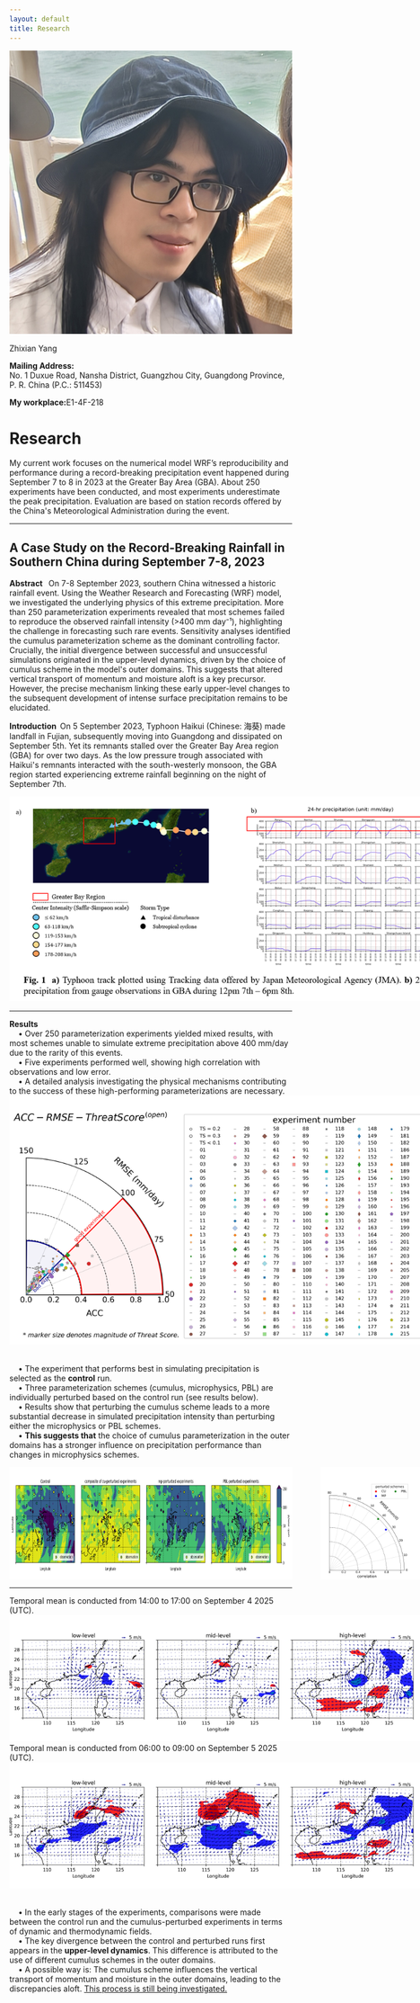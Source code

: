 ```yaml
---
layout: default
title: Research
---
```


<div class="container">
  <div class="sidebar">
    <img src="/assets/images/Portrait.jpg" alt="Portrait">
    <p class="name">Zhixian Yang</p>
    <div class="social-icons">
      <a href="mailto:zyang248@connect.hkust-gz.edu.cn?Subject=Hello" title="Email (Academic)">
        <i class="fas fa-envelope"></i>
      </a>
      <a href="https://www.linkedin.com/in/zhixian-yang-45ba71241/" title="LinkedIn" target="_blank">
        <i class="fab fa-linkedin"></i>
      </a>
      <a href="https://www.github.com/Koar-create/" title="Github" target="_blank">
        <i class="fab fa-github"></i>
      </a>
      <a href="https://orcid.org/0009-0002-8477-4304" title="ORCID" target="_blank">
        <i class="fab fa-orcid"></i>
      </a>
    </div>
    <p><strong>Mailing Address:</strong>
    <br>No. 1 Duxue Road, Nansha District, Guangzhou City, Guangdong Province, P. R. China (P.C.: 511453)</p>
    <p><strong>My workplace:</strong>E1-4F-218</p>
  </div>
  <div class="content">
    <h1>Research</h1>
    <p>
      My current work focuses on the numerical model WRF’s reproducibility and performance during a record-breaking precipitation event happened during September 7 to 8 in 2023 at the Greater Bay Area (GBA). About 250 experiments have been conducted, and most experiments underestimate the peak precipitation. Evaluation are based on station records offered by the China's Meteorological Administration during the event.
    </p>
    <hr>
    <h2>
      A Case Study on the Record-Breaking Rainfall in Southern China during September 7-8, 2023
    </h2>
    <p>
      <strong>Abstract&nbsp;&nbsp;</strong>
      On 7-8 September 2023, southern China witnessed a historic rainfall event. Using the Weather Research and Forecasting (WRF) model, we investigated the underlying physics of this extreme precipitation. More than 250 parameterization experiments revealed that most schemes failed to reproduce the observed rainfall intensity (>400 mm day⁻¹), highlighting the challenge in forecasting such rare events. Sensitivity analyses identified the cumulus parameterization scheme as the dominant controlling factor. Crucially, the initial divergence between successful and unsuccessful simulations originated in the upper-level dynamics, driven by the choice of cumulus scheme in the model's outer domains. This suggests that altered vertical transport of momentum and moisture aloft is a key precursor. However, the precise mechanism linking these early upper-level changes to the subsequent development of intense surface precipitation remains to be elucidated.
    </p>
    <p>
      <strong>Introduction&nbsp;&nbsp;</strong>On 5 September 2023, Typhoon Haikui (Chinese: 海葵) made landfall in Fujian, subsequently moving into Guangdong and dissipated on September 5th. Yet its remnants stalled over the Greater Bay Area region (GBA) for over two days. As the low pressure trough associated with Haikui's remnants interacted with the south-westerly monsoon, the GBA region started experiencing extreme rainfall beginning on the night of September 7th.
    </p>
    <img src="/assets/images/background.png" alt="Research Image 1" style="max-width:800px; height:auto;">
    <hr>
    <p>
      <strong>Results</strong>
      <br>&nbsp;&nbsp;&nbsp;&nbsp;• Over 250 parameterization experiments yielded mixed results, with most schemes unable to simulate extreme precipitation above 400 mm/day due to the rarity of this events.
      <br>&nbsp;&nbsp;&nbsp;&nbsp;• Five experiments performed well, showing high correlation with observations and low error.
      <br>&nbsp;&nbsp;&nbsp;&nbsp;• A detailed analysis investigating the physical mechanisms contributing to the success of these high-performing parameterizations are necessary.
      <br><img src="/assets/images/pattern_ACC-RMSE-TS.png" alt="Research Image 2" style="max-width:800px; height:auto;">
    </p>
    <p>
      <br>&nbsp;&nbsp;&nbsp;&nbsp;• The experiment that performs best in simulating precipitation is selected as the <strong>control</strong> run.
      <br>&nbsp;&nbsp;&nbsp;&nbsp;• Three parameterization schemes (cumulus, microphysics, PBL) are individually perturbed based on the control run (see results below).
      <br>&nbsp;&nbsp;&nbsp;&nbsp;• Results show that perturbing the cumulus scheme leads to a more substantial decrease in simulated precipitation intensity than perturbing either the microphysics or PBL schemes.
      <br>&nbsp;&nbsp;&nbsp;&nbsp;• <strong>This suggests that</strong> the choice of cumulus parameterization in the outer domains has a stronger influence on precipitation performance than changes in microphysics schemes.
    </p>
    <p style="display:flex; gap:50px;">
      <img src="/assets/images/sensitivity_analysis_1.png" alt="Research Image 3" style="max-height:200px; width:auto;">
      <img src="/assets/images/sensitivity_analysis_2.png" alt="Research Image 4" style="max-height:200px; width:auto;">
    </p>
    <hr>
    <p>
    Temporal mean is conducted from 14:00 to 17:00 on September 4 2025 (UTC).<br>
    <img src="/assets/images/U_ano.0412_0414.png" alt="Research Image 5" style="max-width:800px; height:auto;">
    <br>Temporal mean is conducted from 06:00 to 09:00 on September 5 2025 (UTC).<br>
    <img src="/assets/images/U_ano.0506_0508.png" alt="Research Image 6" style="max-width:800px; height:auto;">
    </p>
    <p>
      <br>&nbsp;&nbsp;&nbsp;&nbsp;• In the early stages of the experiments, comparisons were made between the control run and the cumulus-perturbed experiments in terms of dynamic and thermodynamic fields.
      <br>&nbsp;&nbsp;&nbsp;&nbsp;• The key divergence between the control and perturbed runs first appears in the <strong>upper-level dynamics</strong>. This difference is attributed to the use of different cumulus schemes in the outer domains.
      <br>&nbsp;&nbsp;&nbsp;&nbsp;• A possible way is: The cumulus scheme influences the vertical transport of momentum and moisture in the outer domains, leading to the discrepancies aloft. <u>This process is still being investigated.</u>
    </p>
  </div>
</div>